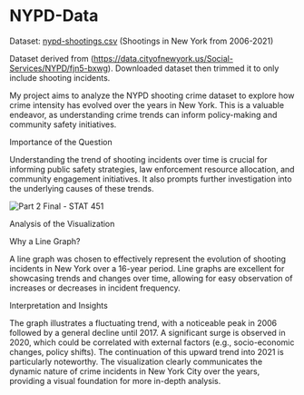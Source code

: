# NYPD-Data

Dataset: [nypd-shootings.csv](https://github.com/shivenarya5/NYPD-Data/files/13386422/nypd-shootings.csv) (Shootings in New York from 2006-2021)

Dataset derived from (https://data.cityofnewyork.us/Social-Services/NYPD/fjn5-bxwg). Downloaded dataset then trimmed it to only include shooting incidents.

My project aims to analyze the NYPD shooting crime dataset to explore how crime intensity has evolved over the years in New York. 
This is a valuable endeavor, as understanding crime trends can inform policy-making and community safety initiatives.

Importance of the Question

Understanding the trend of shooting incidents over time is crucial for informing public safety strategies, law enforcement resource allocation, and community engagement initiatives. It also prompts further investigation into the underlying causes of these trends.


![Part 2 Final - STAT 451](https://github.com/shivenarya5/NYPD-Data/assets/140025907/77409d9e-179b-4f43-bd2d-3f83dd110740)

Analysis of the Visualization

Why a Line Graph?

A line graph was chosen to effectively represent the evolution of shooting incidents in New York over a 16-year period. Line graphs are excellent for showcasing trends and changes over time, allowing for easy observation of increases or decreases in incident frequency.

Interpretation and Insights

The graph illustrates a fluctuating trend, with a noticeable peak in 2006 followed by a general decline until 2017.
A significant surge is observed in 2020, which could be correlated with external factors (e.g., socio-economic changes, policy shifts). The continuation of this upward trend into 2021 is particularly noteworthy.
The visualization clearly communicates the dynamic nature of crime incidents in New York City over the years, providing a visual foundation for more in-depth analysis.




